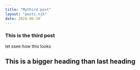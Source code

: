 ```yaml
---
title: "Mythird post"
layout: "posts.njk"
date: 2024-06-30
---
```


### This is the third post

let ssee how this looks 

## This is a bigger heading than last heading

